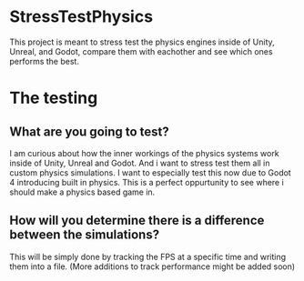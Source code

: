 # StressTestPhysics
 This project is meant to stress test the physics engines inside of Unity, Unreal, and Godot, compare them with eachother and see which ones performs the best.
 
# The testing
## What are you going to test?
 I am curious about how the inner workings of the physics systems work inside of Unity, Unreal and Godot. And i want to stress test them all in custom physics simulations. I want to especially test this now due to Godot 4 introducing built in physics. This is a perfect oppurtunity to see where i should make a physics based game in.
 
## How will you determine there is a difference between the simulations?
This will be simply done by tracking the FPS at a specific time and writing them into a file. (More additions to track performance might be added soon)
